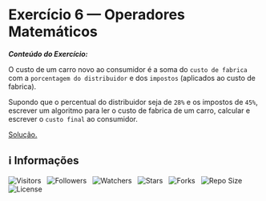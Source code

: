 <!-- Título -->
# Exercício 6 — Operadores Matemáticos

***Conteúdo do Exercício:***

O custo de um carro novo ao consumidor é a soma do `custo de fabrica` com a `porcentagem do distribuidor` e dos `impostos` (aplicados ao custo de fabrica).

Supondo que o percentual do distribuidor seja de `28%` e os impostos de `45%`, escrever um algoritmo para ler o custo de fabrica de um carro, calcular e escrever o `custo final` ao consumidor.

[Solução.](main.c)

<!-- Informações -->
## &#8505; Informações

![Visitors](https://api.visitorbadge.io/api/visitors?path=Devsgeeknerd%2Fexe-6-ope-mat-exe-pra-ope-mat-bas&label=Visitantes&labelColor=%23700070&labelStyle=none&countColor=%23000fff&style=plastic&color=%23ffffff "Total de Visitantes")
&nbsp;
![Followers](https://img.shields.io/github/followers/Devsgeeknerd?style=p&label=Seguidores&labelColor=800080&color=000fff "Total de Seguidores")
&nbsp;
![Watchers](https://img.shields.io/github/watchers/Devsgeeknerd/exe-6-ope-mat-exe-pra-ope-mat-bas?style=p&label=Observadores&labelColor=800080&color=000fff "Total de Observadores")
&nbsp;
![Stars](https://img.shields.io/github/stars/Devsgeeknerd/exe-6-ope-mat-exe-pra-ope-mat-bas?style=p&label=Estrelas&labelColor=800080&color=000fff "Total de Estrelas")
&nbsp;
![Forks](https://img.shields.io/github/forks/Devsgeeknerd/exe-6-ope-mat-exe-pra-ope-mat-bas?style=p&label=Bifurcações&labelColor=800080&color=000fff "Total de Bifurcações")
&nbsp;
![Repo Size](https://img.shields.io/github/repo-size/Devsgeeknerd/exe-6-ope-mat-exe-pra-ope-mat-bas?style=p&label=Tamanho&labelColor=800080&color=000fff "Tamanho do Repositório")
&nbsp;
![License](https://img.shields.io/github/license/Devsgeeknerd/exe-6-ope-mat-exe-pra-ope-mat-bas?style=p&label=Licença&labelColor=800080&color=000fff "Licença do Repositório")
